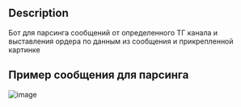 ## Description
Бот для парсинга сообщений от определенного ТГ канала и выставления ордера по данным из сообщения и прикрепленной картинке

## Пример сообщения для парсинга
![image](https://github.com/user-attachments/assets/467831c1-e612-4948-bd69-058f0676362b)
